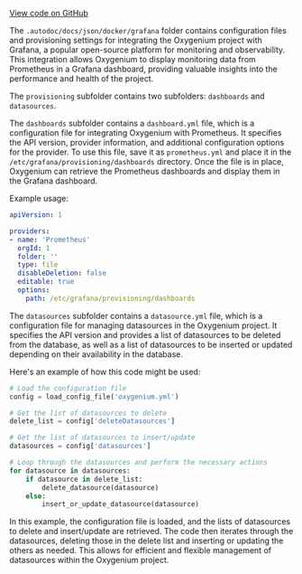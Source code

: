 [View code on GitHub](https://github.com/oxygenium/oxygenium/.autodoc/docs/json/docker/grafana)

The `.autodoc/docs/json/docker/grafana` folder contains configuration files and provisioning settings for integrating the Oxygenium project with Grafana, a popular open-source platform for monitoring and observability. This integration allows Oxygenium to display monitoring data from Prometheus in a Grafana dashboard, providing valuable insights into the performance and health of the project.

The `provisioning` subfolder contains two subfolders: `dashboards` and `datasources`.

The `dashboards` subfolder contains a `dashboard.yml` file, which is a configuration file for integrating Oxygenium with Prometheus. It specifies the API version, provider information, and additional configuration options for the provider. To use this file, save it as `prometheus.yml` and place it in the `/etc/grafana/provisioning/dashboards` directory. Once the file is in place, Oxygenium can retrieve the Prometheus dashboards and display them in the Grafana dashboard.

Example usage:

```yaml
apiVersion: 1

providers:
- name: 'Prometheus'
  orgId: 1
  folder: ''
  type: file
  disableDeletion: false
  editable: true
  options:
    path: /etc/grafana/provisioning/dashboards
```

The `datasources` subfolder contains a `datasource.yml` file, which is a configuration file for managing datasources in the Oxygenium project. It specifies the API version and provides a list of datasources to be deleted from the database, as well as a list of datasources to be inserted or updated depending on their availability in the database.

Here's an example of how this code might be used:

```python
# Load the configuration file
config = load_config_file('oxygenium.yml')

# Get the list of datasources to delete
delete_list = config['deleteDatasources']

# Get the list of datasources to insert/update
datasources = config['datasources']

# Loop through the datasources and perform the necessary actions
for datasource in datasources:
    if datasource in delete_list:
        delete_datasource(datasource)
    else:
        insert_or_update_datasource(datasource)
```

In this example, the configuration file is loaded, and the lists of datasources to delete and insert/update are retrieved. The code then iterates through the datasources, deleting those in the delete list and inserting or updating the others as needed. This allows for efficient and flexible management of datasources within the Oxygenium project.
